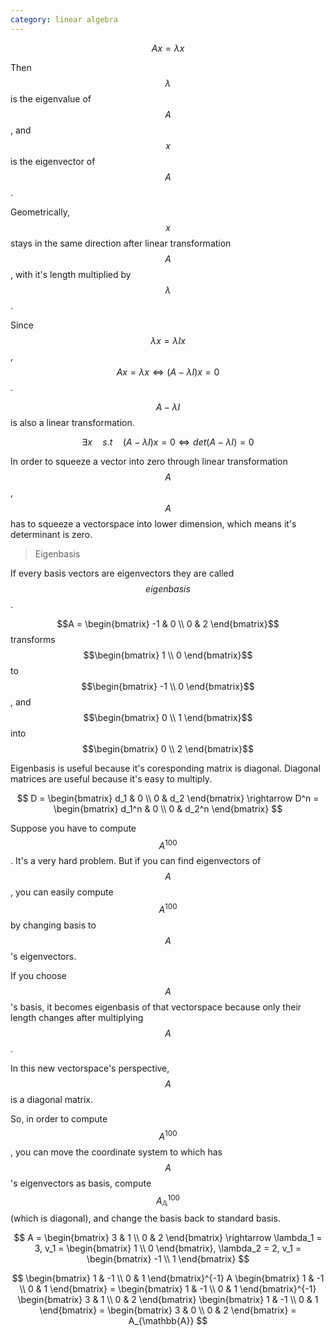 ```yaml
---
category: linear algebra
---
```


$$Ax = \lambda x$$


Then $$\lambda$$ is the eigenvalue of $$A$$, and $$x$$ is the eigenvector of $$A$$.


Geometrically, $$x$$ stays in the same direction after linear transformation $$A$$, with it's length multiplied by $$\lambda$$.

Since $$\lambda x = \lambda I x$$, $$Ax = \lambda x \Leftrightarrow (A - \lambda I)x = 0$$.

$$A - \lambda I$$
is also a linear transformation.

$$ \exists x \quad s.t \quad (A - \lambda I) x = 0 \Leftrightarrow det(A - \lambda I) = 0 $$ 

In order to squeeze a vector into zero through linear transformation $$A$$, $$A$$ has to squeeze a vectorspace into lower dimension, which means it's determinant is zero.

> Eigenbasis

If every basis vectors are eigenvectors they are called $$eigenbasis$$.

$$A = \begin{bmatrix} -1 & 0 \\ 0 & 2 \end{bmatrix}$$
transforms $$\begin{bmatrix} 1 \\ 0 \end{bmatrix}$$ to $$\begin{bmatrix} -1 \\ 0 \end{bmatrix}$$, and $$\begin{bmatrix} 0 \\ 1 \end{bmatrix}$$ into $$\begin{bmatrix} 0 \\ 2 \end{bmatrix}$$

Eigenbasis is useful because it's coresponding matrix is diagonal. Diagonal matrices are useful because it's easy to multiply.

$$ D = \begin{bmatrix} d_1 & 0 \\ 0 & d_2 \end{bmatrix} \rightarrow D^n = \begin{bmatrix} d_1^n & 0 \\ 0 & d_2^n \end{bmatrix} $$

Suppose you have to compute $$A^{100}$$. It's a very hard problem. But if you can find eigenvectors of $$A$$, you can easily compute $$A^{100}$$ by changing basis to $$A$$'s eigenvectors.

If you choose $$A$$'s basis, it becomes eigenbasis of that vectorspace because only their length changes after multiplying $$A$$.

In this new vectorspace's perspective, $$A$$ is a diagonal matrix.

So, in order to compute $$A^{100}$$, you can move the coordinate system to which has $$A$$'s eigenvectors as basis, compute $$A_{\mathbb{A}}^{100}$$ (which is diagonal), and change the basis back to standard basis.

$$
A = \begin{bmatrix} 3 & 1 \\ 0 & 2 \end{bmatrix} \rightarrow 
\lambda_1 = 3, 
v_1 = \begin{bmatrix} 1 \\ 0 \end{bmatrix},
\lambda_2 = 2, 
v_1 = \begin{bmatrix} -1 \\ 1 \end{bmatrix} 
$$


$$
\begin{bmatrix} 1 & -1 \\ 0 & 1 \end{bmatrix}^{-1} A \begin{bmatrix} 1 & -1 \\ 0 & 1 \end{bmatrix} 
= \begin{bmatrix} 1 & -1 \\ 0 & 1 \end{bmatrix}^{-1} \begin{bmatrix} 3 & 1 \\ 0 & 2 \end{bmatrix} \begin{bmatrix} 1 & -1 \\ 0 & 1 \end{bmatrix} 
= \begin{bmatrix} 3 & 0 \\ 0 & 2 \end{bmatrix}
= A_{\mathbb{A}}
$$